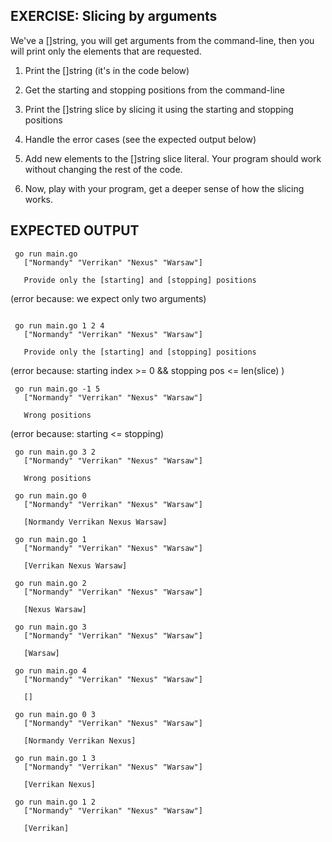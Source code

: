 ## EXERCISE: Slicing by arguments

  We've a []string, you will get arguments from the command-line,
  then you will print only the elements that are requested.

  1. Print the []string (it's in the code below)

  2. Get the starting and stopping positions from the command-line

  3. Print the []string slice by slicing it using the starting and stopping
     positions

  4. Handle the error cases (see the expected output below)

  5. Add new elements to the []string slice literal.
     Your program should work without changing the rest of the code.

  6. Now, play with your program, get a deeper sense of how the slicing
     works.


## EXPECTED OUTPUT
```
 go run main.go
   ["Normandy" "Verrikan" "Nexus" "Warsaw"]

   Provide only the [starting] and [stopping] positions

```
(error because: we expect only two arguments)
```

 go run main.go 1 2 4
   ["Normandy" "Verrikan" "Nexus" "Warsaw"]

   Provide only the [starting] and [stopping] positions

```
(error because: starting index >= 0 && stopping pos <= len(slice) )
```
 go run main.go -1 5
   ["Normandy" "Verrikan" "Nexus" "Warsaw"]

   Wrong positions
```
(error because: starting <= stopping)
```
 go run main.go 3 2
   ["Normandy" "Verrikan" "Nexus" "Warsaw"]

   Wrong positions
```
```
 go run main.go 0
   ["Normandy" "Verrikan" "Nexus" "Warsaw"]

   [Normandy Verrikan Nexus Warsaw]
```
```
 go run main.go 1
   ["Normandy" "Verrikan" "Nexus" "Warsaw"]

   [Verrikan Nexus Warsaw]
```
```
 go run main.go 2
   ["Normandy" "Verrikan" "Nexus" "Warsaw"]

   [Nexus Warsaw]
```
```
 go run main.go 3
   ["Normandy" "Verrikan" "Nexus" "Warsaw"]

   [Warsaw]
```
```
 go run main.go 4
   ["Normandy" "Verrikan" "Nexus" "Warsaw"]

   []
```
```
 go run main.go 0 3
   ["Normandy" "Verrikan" "Nexus" "Warsaw"]

   [Normandy Verrikan Nexus]
```
```
 go run main.go 1 3
   ["Normandy" "Verrikan" "Nexus" "Warsaw"]

   [Verrikan Nexus]
```
```
 go run main.go 1 2
   ["Normandy" "Verrikan" "Nexus" "Warsaw"]

   [Verrikan]
```